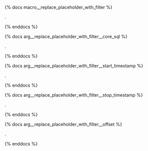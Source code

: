 {% docs macro__replace_placeholder_with_filter %}

.

{% enddocs %}


{% docs arg__replace_placeholder_with_filter__core_sql %}

.

{% enddocs %}


{% docs arg__replace_placeholder_with_filter__start_timestamp %}

.

{% enddocs %}


{% docs arg__replace_placeholder_with_filter__stop_timestamp %}

.

{% enddocs %}


{% docs arg__replace_placeholder_with_filter__offset %}

.

{% enddocs %}